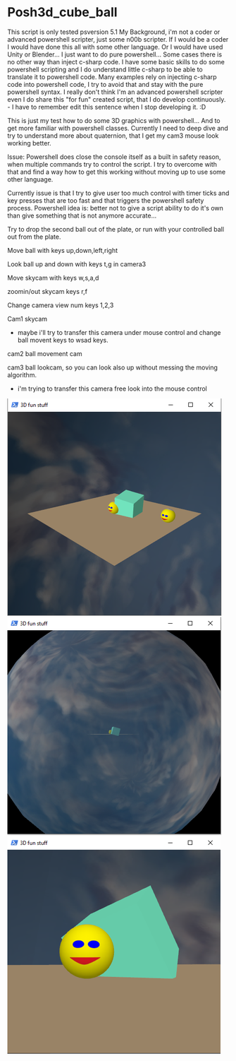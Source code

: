 # Posh3d_cube_ball
This script is only tested psversion 5.1
My Background, i'm not a coder or advanced powershell scripter, just some n00b scripter. If I would be a coder I would have done this all with some other language. Or I would have used Unity or Blender... I just want to do pure powershell... Some cases there is no other way than inject c-sharp code.
I have some basic skills to do some powershell scripting and I do understand little c-sharp to be able to translate it to powershell code.
Many examples rely on injecting c-sharp code into powershell code, I try to avoid that and stay with the pure powershell syntax.
I really don't think I'm an advanced powershell scripter even I do share this "for fun" created script, that I do develop continuously. - I have to remember edit this sentence when I stop developing it. :D

This is just my test how to do some 3D graphics with powershell...
And to get more familiar with powershell classes. Currently I need to deep dive and try to understand more about quaternion, that I get my cam3 mouse look working better.

Issue: Powershell does close the console itself as a built in safety reason, when multiple commands try to control the script.
I try to overcome with that and find a way how to get this working without moving up to use some other language.

Currently issue is that I try to give user too much control with timer ticks and key presses that are too fast and that triggers the powershell safety process.
Powershell idea is: better not to give a script ability to do it's own than give something that is not anymore accurate...

Try to drop the second ball out of the plate, or run with your controlled ball out from the plate.

Move ball with keys up,down,left,right

Look ball up and down with keys t,g in camera3

Move skycam with keys w,s,a,d

zoomin/out skycam keys r,f

Change camera view num keys 1,2,3

Cam1 skycam
- maybe i'll try to transfer this camera under mouse control and change ball movent keys to wsad keys.

cam2 ball movement cam

cam3 ball lookcam, so you can look also up without messing the moving algorithm.
- i'm trying to transfer this camera free look into the mouse control

![fun1](/Screenshots/fun1.PNG)
![fun2](/Screenshots/fun2.PNG)
![fun3](/Screenshots/fun3.PNG)

